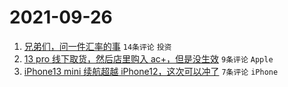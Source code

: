 # 2021-09-26

1. [兄弟们，问一件汇率的事](https://www.v2ex.com/t/804242) `14条评论` `投资`
1. [13 pro 线下取货，然后店里购入 ac+，但是没生效](https://www.v2ex.com/t/804245) `9条评论` `Apple`
1. [iPhone13 mini 续航超越 iPhone12，这次可以冲了](https://www.v2ex.com/t/804252) `7条评论` `iPhone`
